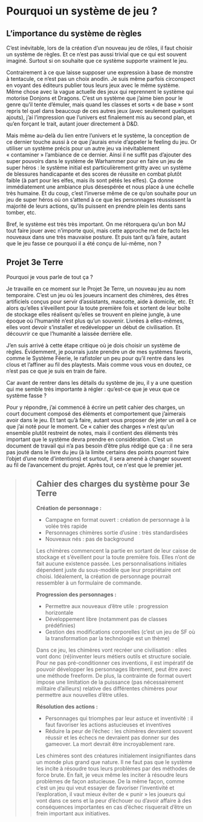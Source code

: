 # Pourquoi un système de jeu ?

## L’importance du système de règles

C’est inévitable, lors de la création d’un nouveau jeu de rôles, il faut choisir un système de règles. Et ce n’est pas aussi trivial que ce qui est souvent imaginé. Surtout si on souhaite que ce système supporte vraiment le jeu.

Contrairement à ce que laisse supposer une expression à base de monstre à tentacule, ce n’est pas un choix anodin. Je suis même parfois circonspect en voyant des éditeurs publier tous leurs jeux avec le même système. Même chose avec la vague actuelle des jeux qui reprennent le système qui motorise Donjons et Dragons. C’est un système que j’aime bien pour le genre qu’il tente d’émuler, mais quand les classes et sorts « de base » sont repris tel quel dans beaucoup de ces autres jeux (avec seulement quelques ajouts), j’ai l’impression que l’univers est finalement mis au second plan, et qu’en forçant le trait, autant jouer directement à D&D.

Mais même au-delà du lien entre l’univers et le système, la conception de ce dernier touche aussi à ce que j’aurais envie d’appeler le feeling du jeu. Or utiliser un système précis pour un autre jeu va inévitablement « contaminer » l’ambiance de ce dernier. Ainsi il ne suffit pas d’ajouter des super pouvoirs dans le système de Warhammer pour en faire un jeu de super héros : le système initial est particulièrement gritty avec un système de blessures handicapante et des scores de réussite en combat plutôt faible (à part pour les elfes, mais ils sont pétés les elfes). Ça donne immédiatement une ambiance plus désespérée et nous place à une échelle très humaine. Et du coup, c’est l’inverse même de ce qu’on souhaite pour un jeu de super héros où on s’attend à ce que les personnages réussissent la majorité de leurs actions, qu’ils puissent en prendre plein les dents sans tomber, etc.

Bref, le système est très très important. On me rétorquera qu’un bon MJ tout faire jouer avec n’importe quoi, mais cette approche met de facto les nouveaux dans une très mauvaise posture. Et puis tant qu’à faire, autant que le jeu fasse ce pourquoi il a été conçu de lui-même, non ?

## Projet 3e Terre

Pourquoi je vous parle de tout ça ?

Je travaille en ce moment sur le Projet 3e Terre, un nouveau jeu au nom temporaire. C’est un jeu où les joueurs incarnent des chimères, des êtres artificiels conçus pour servir d’assistants, mascotte, aide à domicile, etc. Et alors qu’elles s’éveillent pour la toute première fois et sortent de leur boîte de stockage elles réalisent qu’elles se trouvent en pleine jungle, à une époque où l’humanité n’est plus qu’un souvenir. Livrées à elles-mêmes, elles vont devoir s’installer et redévelopper un début de civilisation. Et découvrir ce que l’humanité a laissée derrière elle.

J’en suis arrivé à cette étape critique où je dois choisir un système de règles. Évidemment, je pourrais juste prendre un de mes systèmes favoris, comme le Système Féerie, le rafistoler un peu pour qu’il rentre dans les clous et l’affiner au fil des playtests. Mais comme vous vous en doutez, ce n’est pas ce que je suis en train de faire.

Car avant de rentrer dans les détails du système de jeu, il y a une question qui me semble très importante à régler : qu’est-ce que je veux que ce système fasse ?

Pour y répondre, j’ai commencé à écrire un petit cahier des charges, un court document composé des éléments et comportement que j’aimerais avoir dans le jeu. Et tant qu’à faire, autant vous proposer de jeter un œil à ce que j’ai noté pour le moment.
Ce « cahier des charges » n’est qu’un ensemble plutôt restreint de notes, mais il contient des éléments très important que le système devra prendre en considération. C’est un document de travail qui n’a pas besoin d’être plus rédigé que ça : il ne sera pas jouté dans le livre du jeu (à la limite certains des points pourront faire l’objet d’une note d’intentions) et surtout, il sera amené à changer souvent au fil de l’avancement du projet. Après tout, ce n'est que le premier jet.

>> ## Cahier des charges du système pour 3e Terre
>>
>> **Création de personnage :**
>> * Campagne en format ouvert : création de personnage à la volée très rapide
>> * Personnages chimères sortie d’usine : très standardisées
>> * Nouveaux nés : pas de background
>> 
>> Les chimères commencent la partie en sortant de leur caisse de stockage et s’éveillent pour la toute première fois. Elles n’ont de fait aucune existence passée. Les personnalisations initiales dépendent juste du sous-modèle que leur propriétaire ont choisi. Idéalement, la création de personnage pourrait ressembler à un formulaire de commande.
>> 
>> **Progression des personnages :**
>> * Permettre aux nouveaux d’être utile : progression horizontale
>> * Développement libre (notamment pas de classes prédéfinies)
>> * Gestion des modifications corporelles (c’est un jeu de SF où la transformation par la technologie est un thème)
>> 
>> Dans ce jeu, les chimères vont recréer une civilisation : elles vont donc (ré)inventer leurs métiers outils et structure sociale. Pour ne pas pré-conditionner ces inventions, il est impératif de pouvoir développer les personnages librement, peut être avec une méthode freeform. De plus, la contrainte de format ouvert impose une limitation de la puissance (pas nécessairement militaire d’ailleurs) relative des différentes chimères pour permettre aux nouvelles d’être utiles.
>> 
>> **Résolution des actions :**
>> * Personnages qui triomphes par leur astuce et inventivité : il faut favoriser les actions astucieuses et inventives
>> * Réduire la peur de l’échec : les chimères devraient souvent réussir et les échecs ne devraient pas donner sur des gameover. La mort devrait être incroyablement rare.
>> 
>> Les chimères sont des créatures initialement insignifiantes dans un monde plus grand que nature. Il ne faut pas que le système les incite à résoudre tous leurs problèmes par des méthodes de force brute. En fait, je veux même les inciter à résoudre leurs problèmes de façon astucieuse. De la même façon, comme c’est un jeu qui veut essayer de favoriser l’inventivité et l’exploration, il vaut mieux éviter de « punir » les joueurs qui vont dans ce sens et la peur d’échouer ou d’avoir affaire à des conséquences importantes en cas d’échec risquerait d’être un frein important aux initiatives.
